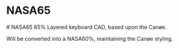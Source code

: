 # NASA65
﻿# NASA65
65% Layered keyboard CAD, based upon the Canøe.

Will be converted into a NASA60%, maintaining the Canøe styling.
